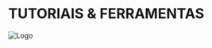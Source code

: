 # TUTORIAIS & FERRAMENTAS
![Logo](https://img.freepik.com/premium-vector/tutorial-website-banner-concept-with-thin-line-flat-design_56103-108.jpg)